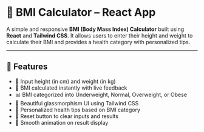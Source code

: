 # 🧮 BMI Calculator – React App

A simple and responsive **BMI (Body Mass Index) Calculator** built using **React** and **Tailwind CSS**. It allows users to enter their height and weight to calculate their BMI and provides a health category with personalized tips.

---

## 🚀 Features

- 📏 Input height (in cm) and weight (in kg)
- 🧠 BMI calculated instantly with live feedback
- 📊 BMI categorized into Underweight, Normal, Overweight, or Obese
- 🎨 Beautiful glassmorphism UI using Tailwind CSS
- 💬 Personalized health tips based on BMI category
- 🔁 Reset button to clear inputs and results
- 🎉 Smooth animation on result display

